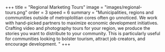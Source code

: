 +++
title = "Regional Marketing Tours"
image = "images/regional-tours.png"
order = 3
speed = 6
summary = "Municipalities, regions and communities outside of metroplolitian cores often go unnoticed. We work with hand-picked partners to maximize economic development initiatives. Crafting video and photography tours for your region, we produce the stories you want to distribute to your community. This is particularly useful for communities looking to bolster tourism, attract job creators, and encourage development. "
+++
